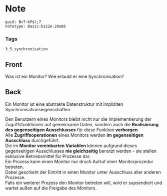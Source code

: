 # Note
```
guid: B<7~kP$(;7
notetype: Basic-b122e-20a86
```

### Tags
```
3_5_synchronisation
```

## Front
Was ist ein Monitor? Wie erlaubt er eine Synchronisation?

## Back
Ein Monitor ist eine abstrakte Datenstruktur mit impliziten
Synchronisationseigenschaften.
<div>
  Den Benutzern eines Monitors bleibt nicht nur die Implementierung
  der Zugriffsfunktionen auf gemeinsame Daten, sondern auch die
  <b>Realisierung des gegenseitigen Ausschlusses</b> für diese
  Funktion <b>verborgen</b>.
</div>
<div>
  Alle <b>Zugriffsoperationen</b> eines Monitors werden <b>im
  gegenseitigen Ausschluss</b> durchgeführt.
</div>
<div>
  Die im <b>Monitor vereinbarten Variablen</b> können aufgrund
  dieses gegenseitigen Ausschlusses <b>nie gleichzeitig</b> benutzt
  werden - sie stellen exklusive Betriebsmittel für Prozesse dar.
</div>
<div>
  Ein Prozess kann einen Monitor nur druch Aufruf einer
  Monitorprozedur betreten.
</div>
<div>
  Dabei geschieht der Eintritt in einen Monitor unter Ausschluss
  aller anderen Prozesse.
</div>
<div>
  Falls ein weiterer Prozess den Monitor betreten will, wird er
  supsendiert und wartet außen auf die Freigabe des Monitors.
</div>
